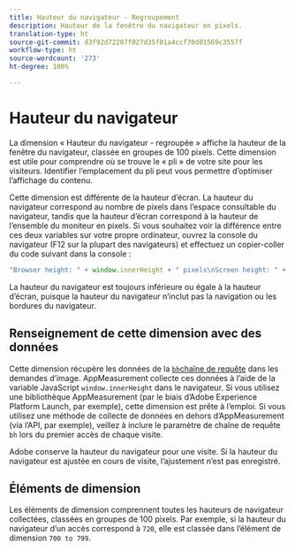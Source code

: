 ```yaml
---
title: Hauteur du navigateur - Regroupement
description: Hauteur de la fenêtre du navigateur en pixels.
translation-type: ht
source-git-commit: d3f92d72207f027d35f81a4ccf70d01569c3557f
workflow-type: ht
source-wordcount: '273'
ht-degree: 100%

---
```



# Hauteur du navigateur

La dimension « Hauteur du navigateur - regroupée » affiche la hauteur de la fenêtre du navigateur, classée en groupes de 100 pixels. Cette dimension est utile pour comprendre où se trouve le « pli » de votre site pour les visiteurs. Identifier l’emplacement du pli peut vous permettre d’optimiser l’affichage du contenu.

Cette dimension est différente de la hauteur d’écran. La hauteur du navigateur correspond au nombre de pixels dans l’espace consultable du navigateur, tandis que la hauteur d’écran correspond à la hauteur de l’ensemble du moniteur en pixels. Si vous souhaitez voir la différence entre ces deux variables sur votre propre ordinateur, ouvrez la console du navigateur (F12 sur la plupart des navigateurs) et effectuez un copier-coller du code suivant dans la console :

```javascript
"Browser height: " + window.innerHeight + " pixels\nScreen height: " + screen.height + " pixels";
```

La hauteur du navigateur est toujours inférieure ou égale à la hauteur d’écran, puisque la hauteur du navigateur n’inclut pas la navigation ou les bordures du navigateur.

## Renseignement de cette dimension avec des données

Cette dimension récupère les données de la [`bh`chaîne de requête](/help/implement/validate/query-parameters.md) dans les demandes d’image. AppMeasurement collecte ces données à l’aide de la variable JavaScript `window.innerHeight` dans le navigateur. Si vous utilisez une bibliothèque AppMeasurement (par le biais d’Adobe Experience Platform Launch, par exemple), cette dimension est prête à l’emploi. Si vous utilisez une méthode de collecte de données en dehors d’AppMeasurement (via l’API, par exemple), veillez à inclure le paramètre de chaîne de requête `bh` lors du premier accès de chaque visite.

Adobe conserve la hauteur du navigateur pour une visite. Si la hauteur du navigateur est ajustée en cours de visite, l’ajustement n’est pas enregistré.

## Éléments de dimension

Les éléments de dimension comprennent toutes les hauteurs de navigateur collectées, classées en groupes de 100 pixels. Par exemple, si la hauteur du navigateur d’un accès correspond à `720`, elle est classée dans l’élément de dimension `700 to 799`.
